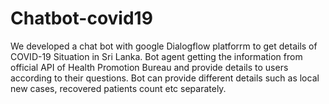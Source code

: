 # Chatbot-covid19
We developed a chat bot with google Dialogflow platforrm to get details of COVID-19 Situation in Sri Lanka. Bot agent getting the information from official API of Health Promotion Bureau and provide details to users according to their questions. Bot can provide different details such as local new cases, recovered patients count etc separately.
